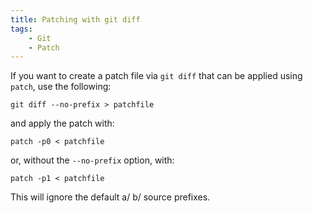```yaml
---
title: Patching with git diff
tags:
    - Git
    - Patch
---
```


If you want to create a patch file via `git diff` that can be applied using `patch`, use the following:

	git diff --no-prefix > patchfile

and apply the patch with:

	patch -p0 < patchfile

or, without the `--no-prefix` option, with:

	patch -p1 < patchfile

This will ignore the default a/ b/ source prefixes.
